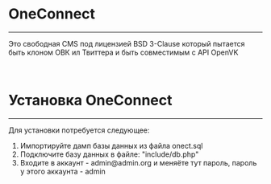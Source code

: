 <h1>OneConnect</h1>
<hr>
<p>Это свободная CMS под лицензией BSD 3-Clause который пытается быть клоном ОВК ил Твиттера и быть совместимым с API OpenVK</p><br>
<h1>Установка OneConnect</h1>
<hr>
<p>Для установки потребуется следующее: </p>
<ol>
  <li>Импортируйте дамп базы данных из файла onect.sql</li>
  <li>Подключите базу данных в файле: "include/db.php"</li>
  <li>Входите в аккаунт - admin@admin.org и меняёте тут пароль, пароль у этого аккаунта - admin</li>
</ol>
